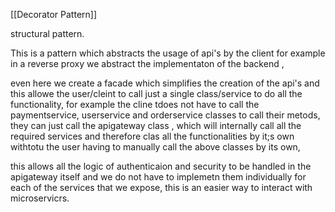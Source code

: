 [[Decorator Pattern]]

structural pattern.

This is a pattern which abstracts the usage of api's by the client for example in a reverse proxy we abstract the implementaton of the backend , 

even here we create a facade which simplifies the creation of the api's and this allowe the user/cleint to call just a single class/service to do all the functionality, for example the cline tdoes not have to call the paymentservice, userservice and orderservice classes to call their metods, they can just call the apigateway class , which will internally call all the required services and therefore clas all the functionalities by it;s own withtotu the user having to manually call the above classes by its own, 

this allows all the logic of authenticaion and security to be handled in the apigateway itself and we do not have to implemetn them individually for each of the services that we expose, this is an easier way to interact with microservicrs.